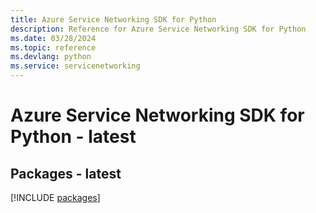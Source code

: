 ```yaml
---
title: Azure Service Networking SDK for Python
description: Reference for Azure Service Networking SDK for Python
ms.date: 03/28/2024
ms.topic: reference
ms.devlang: python
ms.service: servicenetworking
---
```

# Azure Service Networking SDK for Python - latest
## Packages - latest
[!INCLUDE [packages](service-networking-index.md)]